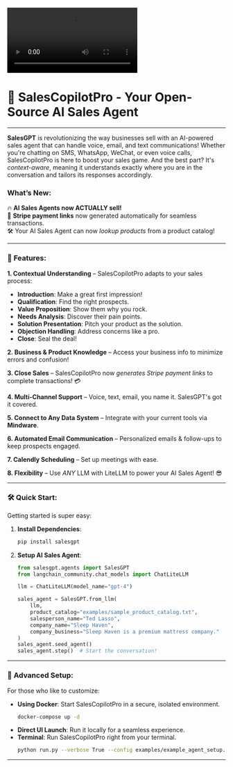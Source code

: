 ![Video Preview](healthcare.mp4)

# 🚀 SalesCopilotPro - Your Open-Source AI Sales Agent
---

**SalesGPT** is revolutionizing the way businesses sell with an AI-powered sales agent that can handle voice, email, and text communications! Whether you're chatting on SMS, WhatsApp, WeChat, or even voice calls, SalesCopilotPro is here to boost your sales game. And the best part? It's *context-aware*, meaning it understands exactly where you are in the conversation and tailors its responses accordingly.

### What’s New:
🔥 **AI Sales Agents now ACTUALLY sell!**  
🚀 **Stripe payment links** now generated automatically for seamless transactions.  
🛠️ Your AI Sales Agent can now *lookup products* from a product catalog!

---

### 🌟 **Features**:  
**1. Contextual Understanding** – SalesCopilotPro adapts to your sales process:
- **Introduction**: Make a great first impression!
- **Qualification**: Find the right prospects.
- **Value Proposition**: Show them why you rock.
- **Needs Analysis**: Discover their pain points.
- **Solution Presentation**: Pitch your product as the solution.
- **Objection Handling**: Address concerns like a pro.
- **Close**: Seal the deal!

**2. Business & Product Knowledge** – Access your business info to minimize errors and confusion!

**3. Close Sales** – SalesCopilotPro now *generates Stripe payment links* to complete transactions! 💳

**4. Multi-Channel Support** – Voice, text, email, you name it. SalesGPT's got it covered.

**5. Connect to Any Data System** – Integrate with your current tools via **Mindware**.

**6. Automated Email Communication** – Personalized emails & follow-ups to keep prospects engaged.

**7. Calendly Scheduling** – Set up meetings with ease.

**8. Flexibility** – Use *ANY* LLM with LiteLLM to power your AI Sales Agent! 😎

---

### 🛠️ **Quick Start**:
Getting started is super easy:
1. **Install Dependencies**:
    ```bash
    pip install salesgpt
    ```

2. **Setup AI Sales Agent**:
    ```python
    from salesgpt.agents import SalesGPT
    from langchain_community.chat_models import ChatLiteLLM

    llm = ChatLiteLLM(model_name="gpt-4")

    sales_agent = SalesGPT.from_llm(
        llm, 
        product_catalog="examples/sample_product_catalog.txt", 
        salesperson_name="Ted Lasso", 
        company_name="Sleep Haven", 
        company_business="Sleep Haven is a premium mattress company."
    )
    sales_agent.seed_agent()
    sales_agent.step()  # Start the conversation!
    ```

---

### 🚀 **Advanced Setup**:
For those who like to customize:
- **Using Docker**: Start SalesCopilotPro in a secure, isolated environment.
    ```bash
    docker-compose up -d
    ```
- **Direct UI Launch**: Run it locally for a seamless experience.
- **Terminal**: Run SalesCopilotPro right from your terminal.
    ```bash
    python run.py --verbose True --config examples/example_agent_setup.json
    ```

---

